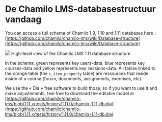 # De Chamilo LMS-databasestructuur vandaag

You can access a full schema of Chamilo 1.9, 1.10 and 1.11 databases here : [https://github.com/chamilo/chamilo-lms/wiki/Database-structure](https://github.com/chamilo/chamilo-lms/wiki/Database-structure)

![](https://github.com/chamilo/chamilo-lms/blob/1.11.x/tests/history/1.11.0/chamilo-1.11-db.png) High-level view of the Chamilo LMS 1.11 database structure

In the schema, green represents key users-data, blue represents key courses-data and yellow represents key sessions-data. All tables linked to the orange table \(the `c_item_property` table\) are ressources that reside inside of a course \(forum, documents, assignments, exercises, etc\).

We use the « Dia » free software to build those, so if you want to use it and make adjustements, feel free to download the editable model at [https://github.com/chamilo/chamilo-lms/blob/1.11.x/tests/history/1.11.0/chamilo-1.11-db.dia](https://github.com/chamilo/chamilo-lms/blob/1.11.x/tests/history/1.11.0/chamilo-1.11-db.dia)


